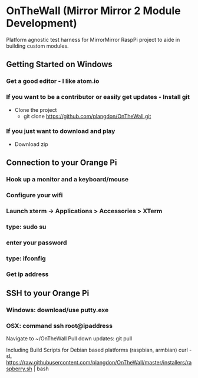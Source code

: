 # OnTheWall (Mirror Mirror 2 Module Development)
Platform agnostic test harness for MirrorMirror RaspPi project to aide in building custom modules.


## Getting Started on Windows
### Get a good editor - I like atom.io

### If you want to be a contributor or easily get updates - Install git
- Clone the project
  - git clone https://github.com/plangdon/OnTheWall.git

### If you just want to download and play
- Download zip





## Connection to your Orange Pi
### Hook up a monitor and a keyboard/mouse
### Configure your wifi 
### Launch xterm -> Applications > Accessories > XTerm
### type: sudo su
### enter your password
### type: ifconfig
### Get ip address


## SSH to your Orange Pi
### Windows: download/use putty.exe
### OSX: command ssh root@ipaddress


Navigate to ~/OnTheWall
Pull down updates:
 git pull
 
 





Including Build Scripts for Debian based platforms (raspbian, armbian)
curl -sL https://raw.githubusercontent.com/plangdon/OnTheWall/master/installers/raspberry.sh | bash
